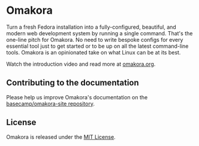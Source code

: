 # Omakora

Turn a fresh Fedora installation into a fully-configured, beautiful, and modern web development system by running a single command. That's the one-line pitch for Omakora. No need to write bespoke configs for every essential tool just to get started or to be up on all the latest command-line tools. Omakora is an opinionated take on what Linux can be at its best.

Watch the introduction video and read more at [omakora.org](https://omakora.org).

## Contributing to the documentation

Please help us improve Omakora's documentation on the [basecamp/omakora-site repository](https://github.com/basecamp/omakora-site).

## License

Omakora is released under the [MIT License](https://opensource.org/licenses/MIT).
